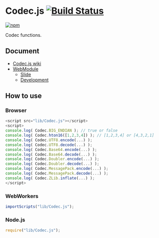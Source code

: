 # Codec.js [![Build Status](https://travis-ci.org/uupaa/Codec.js.png)](http://travis-ci.org/uupaa/Codec.js)

[![npm](https://nodei.co/npm/uupaa.codec.js.png?downloads=true&stars=true)](https://nodei.co/npm/uupaa.codec.js/)

Codec functions.

## Document

- [Codec.js wiki](https://github.com/uupaa/Codec.js/wiki/Codec)
- [WebModule](https://github.com/uupaa/WebModule)
    - [Slide](http://uupaa.github.io/Slide/slide/WebModule/index.html)
    - [Development](https://github.com/uupaa/WebModule/wiki/Development)

## How to use

### Browser

```js
<script src="lib/Codec.js"></script>
<script>
console.log( Codec.BIG_ENDIAN ); // true or false
console.log( Codec.hton16([1,2,3,4]) ); // [1,2,3,4] or [4,3,2,1]
console.log( Codec.UTF8.encode(...) );
console.log( Codec.UTF8.decode(...) );
console.log( Codec.Base64.encode(...) );
console.log( Codec.Base64.decode(...) );
console.log( Codec.Doubler.encode(...) );
console.log( Codec.Doubler.decode(...) );
console.log( Codec.MessagePack.encode(...) );
console.log( Codec.MessagePack.decode(...) );
console.log( Codec.ZLib.inflate(...) );
</script>
```

### WebWorkers

```js
importScripts("lib/Codec.js");

```

### Node.js

```js
require("lib/Codec.js");

```
